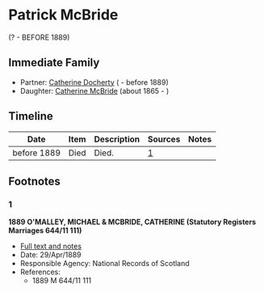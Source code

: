 ﻿---
layout: person
subject_key: i28079676
permalink: /people/i28079676
---

# Patrick McBride
(? - BEFORE 1889)

## Immediate Family

* Partner: [Catherine Docherty](./@61251200@-catherine-docherty-b-d1889.md) ( - before 1889)
* Daughter: [Catherine McBride](./@24941331@-catherine-mcbride-b1865-d.md) (about 1865 - )

## Timeline

Date | Item | Description | Sources | Notes
---|---|---|---|---
before 1889 | Died | Died. | [1](#1) | 

## Footnotes

### 1

**1889 O'MALLEY, MICHAEL & MCBRIDE, CATHERINE (Statutory Registers Marriages 644/11 111)**

* [Full text and notes](../sources/@72423442@-1889-o'malley,-michael-&-mcbride,-catherine-statutory-registers-marriages-644-11-111-.md)
* Date: 29/Apr/1889
* Responsible Agency: National Records of Scotland
* References: 
  * 1889 M 644/11 111

